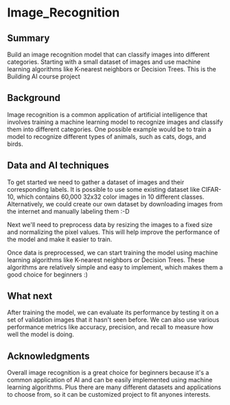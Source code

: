 <!-- This is the markdown template for the final project of the Building AI course, 
created by Reaktor Innovations and University of Helsinki. 
Copy the template, paste it to your GitHub README and edit! -->

# Image_Recognition

## Summary
Build an image recognition model that can classify images into different categories. Starting with a small dataset of images and use machine learning algorithms like K-nearest neighbors or Decision Trees. This is the Building AI course project

## Background
Image recognition is a common application of artificial intelligence that involves training a machine learning model to recognize images and classify them into different categories. One possible example would be to train a model to recognize different types of animals, such as cats, dogs, and birds.

## Data and AI techniques
To get started we need to gather a dataset of images and their corresponding labels. It is possible to use some existing dataset like CIFAR-10, which contains 60,000 32x32 color images in 10 different classes. Alternatively, we could create our own dataset by downloading images from the internet and manually labeling them :-D

Next we'll need to preprocess data by resizing the images to a fixed size and normalizing the pixel values. This will help improve the performance of the model and make it easier to train.

Once data is preprocessed, we can start training the model using machine learning algorithms like K-nearest neighbors or Decision Trees. These algorithms are relatively simple and easy to implement, which makes them a good choice for beginners :)

## What next
After training the model, we can evaluate its performance by testing it on a set of validation images that it hasn't seen before. We can also use various performance metrics like accuracy, precision, and recall to measure how well the model is doing.

## Acknowledgments
Overall image recognition is a great choice for beginners because it's a common application of AI and can be easily implemented using machine learning algorithms. Plus there are many different datasets and applications to choose from, so it can be customized project to fit anyones interests.
